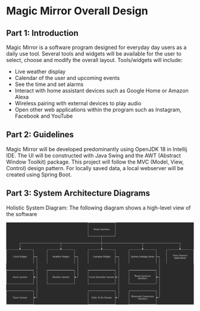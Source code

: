 # Magic Mirror Overall Design


## Part 1: Introduction
Magic Mirror is a software program designed for everyday day users as a daily use tool. 
Several tools and widgets will be available for the user to select, choose and modify the overall layout.
Tools/widgets will include:

- Live weather display
- Calendar of the user and upcoming events
- See the time and set alarms
- Interact with home assistant devices such as Google Home or Amazon Alexa
- Wireless pairing with external devices to play audio
- Open other web applications within the program such as Instagram, Facebook and YouTube


## Part 2: Guidelines
Magic Mirror will be developed predominantly using OpenJDK 18 in Intellij IDE. The UI will be constructed
with Java Swing and the AWT (Abstract Window Toolkit) package. This project will follow the MVC
(Model, View, Control) design pattern. For locally saved data, a local webserver will be created using 
Spring Boot. 


## Part 3: System Architecture Diagrams
Holistic System Diagram: The following diagram shows a high-level view of the software

![Overall System Architecture Diagram](../resources/OverallSystemArchitecture/OverallSystemArchitectureDesignDiagram.jpg)
